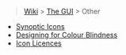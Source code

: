 > [Wiki](Home) > [The GUI](The-GUI) > Other

* [Synoptic Icons](Synoptic-Icons)
* [Designing for Colour Blindness](Designing-for-Colour-Blindness)
* [Icon Licences](Icon-Licences)